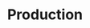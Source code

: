 ---
title: Production
path: xp.communications
order: 0
type: Overseer
userID: a2VsdmluQGZsYXRsYW5kZ3JvdXAub3Jn
rprs: false
---